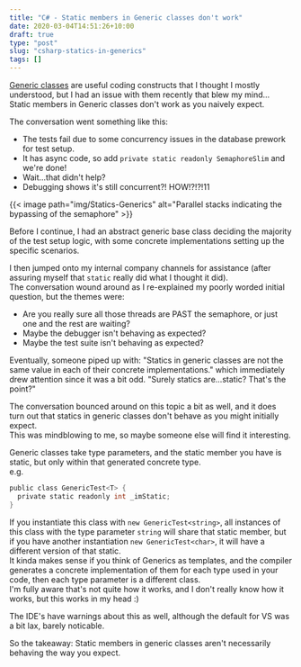 ```yaml
---
title: "C# - Static members in Generic classes don't work"
date: 2020-03-04T14:51:26+10:00
draft: true
type: "post"
slug: "csharp-statics-in-generics"
tags: []
---
```


[Generic classes](https://docs.microsoft.com/en-us/dotnet/csharp/programming-guide/generics/) are useful coding constructs that I thought I mostly understood, but I had an issue with them recently that blew my mind... Static members in Generic classes don't work as you naively expect.   

<!--more-->  

The conversation went something like this:  
- The tests fail due to some concurrency issues in the database prework for test setup.  
- It has async code, so add `private static readonly SemaphoreSlim` and we're done!  
- Wait...that didn't help?  
- Debugging shows it's still concurrent?! HOW!?!?!11  

{{< image path="img/Statics-Generics" alt="Parallel stacks indicating the bypassing of the semaphore" >}}  

Before I continue, I had an abstract generic base class deciding the majority of the test setup logic, with some concrete implementations setting up the specific scenarios.  

I then jumped onto my internal company channels for assistance (after assuring myself that `static` really did what I thought it did).  
The conversation wound around as I re-explained my poorly worded initial question, but the themes were:  
- Are you really sure all those threads are PAST the semaphore, or just one and the rest are waiting? 
- Maybe the debugger isn't behaving as expected?  
- Maybe the test suite isn't behaving as expected?  

Eventually, someone piped up with: "Statics in generic classes are not the same value in each of their concrete implementations." which immediately drew attention since it was a bit odd. 
"Surely statics are...static? That's the point?"  

The conversation bounced around on this topic a bit as well, and it does turn out that statics in generic classes don't behave as you might initially expect.  
This was mindblowing to me, so maybe someone else will find it interesting.  

Generic classes take type parameters, and the static member you have is static, but only within that generated concrete type.  
e.g.  
``` go
public class GenericTest<T> {
  private static readonly int _imStatic;
}
```  

If you instantiate this class with `new GenericTest<string>`, all instances of this class with the type parameter `string` will share that static member, but if you have another instantiation `new GenericTest<char>`, it will have a different version of that static.  
It kinda makes sense if you think of Generics as templates, and the compiler generates a concrete implementation of them for each type used in your code, then each type parameter is a different class.  
I'm fully aware that's not quite how it works, and I don't really know how it works, but this works in my head :)  

The IDE's have warnings about this as well, although the default for VS was a bit lax, barely noticable.  

So the takeaway: Static members in generic classes aren't necessarily behaving the way you expect.
